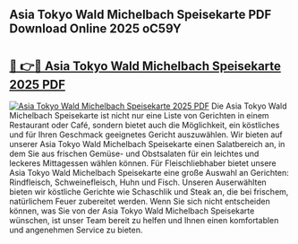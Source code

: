 ## Asia Tokyo Wald Michelbach Speisekarte PDF Download Online 2025 oC59Y

# <h2><a href="http://gc92b8.nevu.top/?p=Asia+Tokyo+Wald+Michelbach+Speisekarte">🔗 👉🔴 Asia Tokyo Wald Michelbach Speisekarte 2025 PDF</a></h2>

[![Asia Tokyo Wald Michelbach Speisekarte 2025 PDF](https://i.imgur.com/dBaPXMq.png)](http://gc92b8.nevu.top/?p=Asia+Tokyo+Wald+Michelbach+Speisekarte)
Die Asia Tokyo Wald Michelbach Speisekarte ist nicht nur eine Liste von Gerichten in einem Restaurant oder Café, sondern bietet auch die Möglichkeit, ein köstliches und für Ihren Geschmack geeignetes Gericht auszuwählen. Wir bieten auf unserer Asia Tokyo Wald Michelbach Speisekarte einen Salatbereich an, in dem Sie aus frischen Gemüse- und Obstsalaten für ein leichtes und leckeres Mittagessen wählen können. Für Fleischliebhaber bietet unsere Asia Tokyo Wald Michelbach Speisekarte eine große Auswahl an Gerichten: Rindfleisch, Schweinefleisch, Huhn und Fisch. Unseren Auserwählten bieten wir köstliche Gerichte wie Schaschlik und Steak an, die bei frischem, natürlichem Feuer zubereitet werden. Wenn Sie sich nicht entscheiden können, was Sie von der Asia Tokyo Wald Michelbach Speisekarte wünschen, ist unser Team bereit zu helfen und Ihnen einen komfortablen und angenehmen Service zu bieten.
